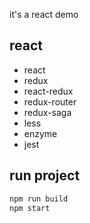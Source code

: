 it's a react demo

## react 
* react
* redux
* react-redux
* redux-router
* redux-saga
* less
* enzyme
* jest

## run project
```javascript
npm run build
npm start
```